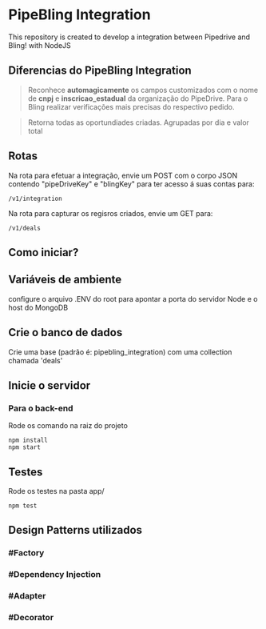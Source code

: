 # PipeBling Integration
This repository is created to develop a integration between Pipedrive and Bling! with NodeJS

## Diferencias do PipeBling Integration
>Reconhece **automagicamente** os campos customizados com o nome de **cnpj** e **inscricao_estadual** da organização do PipeDrive. Para o Bling realizar verificações mais precisas do respectivo pedido.

>Retorna todas as oportundiades criadas. Agrupadas por dia e valor total

## Rotas
Na rota para efetuar a integração, envie um POST com o corpo JSON contendo "pipeDriveKey" e "blingKey" para ter acesso á suas contas para:
```
/v1/integration
```
Na rota para capturar os regisros criados, envie um GET para:
```
/v1/deals
```


## Como iniciar?

## Variáveis de ambiente 
configure o arquivo .ENV do root para apontar a porta do servidor Node e o host do MongoDB

## Crie o banco de dados
Crie uma base (padrão é: pipebling_integration) com uma collection chamada 'deals'

## Inicie o servidor
###  Para o back-end
Rode os comando na raiz do projeto
```
npm install
npm start
```

## Testes
Rode os testes na pasta app/
```
npm test
```

## Design Patterns utilizados
### #Factory
### #Dependency Injection
### #Adapter
### #Decorator
